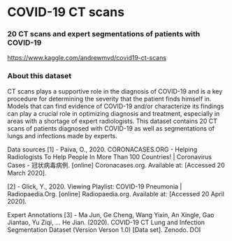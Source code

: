 # COVID-19 CT scans
### 20 CT scans and expert segmentations of patients with COVID-19

https://www.kaggle.com/andrewmvd/covid19-ct-scans

### About this dataset
CT scans plays a supportive role in the diagnosis of COVID-19 and is a key procedure for determining the severity that the patient finds himself in.
Models that can find evidence of COVID-19 and/or characterize its findings can play a crucial role in optimizing diagnosis and treatment, especially in areas with a shortage of expert radiologists.
This dataset contains 20 CT scans of patients diagnosed with COVID-19 as well as segmentations of lungs and infections made by experts.

Data sources
[1] - Paiva, O., 2020. CORONACASES.ORG - Helping Radiologists To Help People In More Than 100 Countries! | Coronavirus Cases - 冠状病毒病例. [online] Coronacases.org. Available at: <link> [Accessed 20 March 2020].

[2] - Glick, Y., 2020. Viewing Playlist: COVID-19 Pneumonia | Radiopaedia.Org. [online] Radiopaedia.org. Available at: <link> [Accessed 20 April 2020].

Expert Annotations
[3] - Ma Jun, Ge Cheng, Wang Yixin, An Xingle, Gao Jiantao, Yu Ziqi, … He Jian. (2020). COVID-19 CT Lung and Infection Segmentation Dataset (Version Verson 1.0) [Data set]. Zenodo. DOI